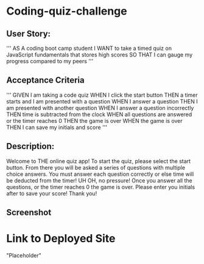 # Coding-quiz-challenge

## User Story:
'''
AS A coding boot camp student
I WANT to take a timed quiz on JavaScript fundamentals that stores high scores
SO THAT I can gauge my progress compared to my peers
'''

## Acceptance Criteria
'''
GIVEN I am taking a code quiz
WHEN I click the start button
THEN a timer starts and I am presented with a question
WHEN I answer a question
THEN I am presented with another question
WHEN I answer a question incorrectly
THEN time is subtracted from the clock
WHEN all questions are answered or the timer reaches 0
THEN the game is over
WHEN the game is over
THEN I can save my initials and score
'''

## Description:

Welcome to THE online quiz app! To start the quiz, please select the start button. From there you will be asked a series of questions with multiple choice answers. You must answer each question correctly or else time will be deducted from the timer! UH OH, no pressure! Once you answer all the questions, or the timer reaches 0 the game is over. Please enter you initials after to save your score! Thank you!

## Screenshot 

<!--![Alt text](Picture-goes-here)-->

# Link to Deployed Site
"Placeholder"

